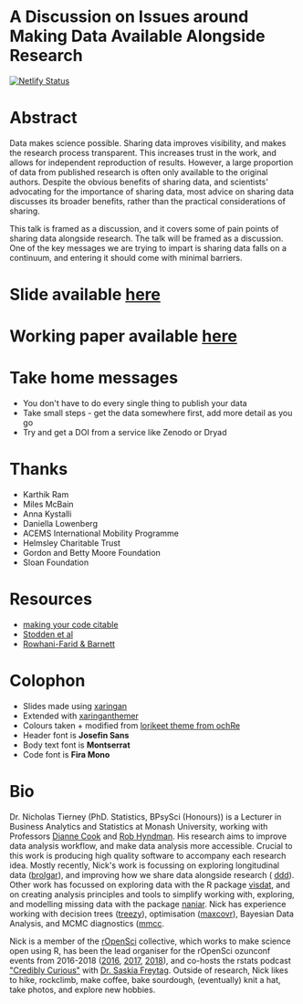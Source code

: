# A Discussion on Issues around Making Data Available Alongside Research
<!-- NETLIFY BADGE SHOULD GO HERE-->
[![Netlify Status](https://api.netlify.com/api/v1/badges/4d47be09-e06d-421d-859d-d4822a95733f/deploy-status)](https://app.netlify.com/sites/njt-numbat-data/deploys)


# Abstract

Data makes science possible. Sharing data improves visibility, and makes the research process transparent. This increases trust in the work, and allows for independent reproduction of results. However, a large proportion of data from published research is often only available to the original authors. Despite the obvious benefits of sharing data, and scientists' advocating for the importance of sharing data, most advice on sharing data discusses its broader benefits, rather than the practical considerations of sharing. 

This talk is framed as a discussion, and it covers some of pain points of sharing data alongside research. The talk will be framed as a discussion. One of the key messages we are trying to impart is sharing data falls on a continuum, and entering it should come with minimal barriers.

# Slide available [here](https://njt-numbat-data.netlify.com/)

# Working paper available [here](https://github.com/karthik/ddd)

# Take home messages 

- You don't have to do every single thing to publish your data
- Take small steps - get the data somewhere first, add more detail as you go
- Try and get a DOI from a service like Zenodo or Dryad

# Thanks

- Karthik Ram
- Miles McBain
- Anna Kystalli
- Daniella Lowenberg
- ACEMS International Mobility Programme
- Helmsley Charitable Trust
- Gordon and Betty Moore Foundation
- Sloan Foundation

# Resources

- [making your code citable](https://guides.github.com/activities/citable-code/)
- [Stodden et al](https://www.pnas.org/content/115/11/2584)
- [Rowhani-Farid  & Barnett](https://bmjopen.bmj.com/content/6/10/e011784.abstract)


# Colophon

  - Slides made using [xaringan](https://github.com/yihui/xaringan)
  - Extended with
    [xaringanthemer](https://github.com/gadenbuie/xaringanthemer)
  - Colours taken + modified from [lorikeet theme from
    ochRe](https://github.com/ropenscilabs/ochRe)
  - Header font is **Josefin Sans**
  - Body text font is **Montserrat**
  - Code font is **Fira Mono**

# Bio

Dr. Nicholas Tierney (PhD. Statistics, BPsySci (Honours)) is a Lecturer in Business Analytics and Statistics at Monash University, working with Professors
[Dianne Cook](http://dicook.org/) and [Rob Hyndman](https://robjhyndman.com/). His research aims to improve data analysis
workflow, and make data analysis more accessible. Crucial to this work is producing high quality software to
accompany each research idea. Mostly recently, Nick's work is focussing on exploring longitudinal data ([brolgar](http://brolgar.njtierney.com/)), and improving how we share data alongside research ( [ddd](https://github.com/karthik/ddd)). Other work has focussed on exploring data
with the R package [visdat](http://visdat.njtierney.com/), and on creating analysis principles and tools
to simplify working with, exploring, and modelling missing data with the
package [naniar](http://naniar.njtierney.com/). Nick has experience working with decision trees ([treezy](http://treezy.njtierney.com/)),
optimisation ([maxcovr](http://maxcovr.njtierney.com/)), Bayesian Data Analysis, and MCMC diagnostics ([mmcc](http://mmcc.njtierney.com/).

Nick is a member of the [rOpenSci](https://ropensci.org/) collective, which works to make science
open using R, has been the lead organiser for the rOpenSci ozunconf
events from 2016-2018 ([2016](https://auunconf.ropensci.org/), [2017](https://ozunconf17.ropensci.org/), [2018](https://ozunconf18.ropensci.org/)), and co-hosts the rstats podcast ["Credibly
Curious"](https://soundcloud.com/crediblycurious) with [Dr. Saskia Freytag](https://careers.amsi.org.au/saskia/). Outside of research, Nick likes to
hike, rockclimb, make coffee, bake sourdough, (eventually) knit a hat, take photos, and explore new hobbies.
